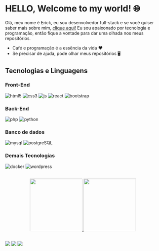 # HELLO, Welcome to my world! 🌐
Olá, meu nome é Erick, eu sou desenvolvedor full-stack e se vocẽ quiser saber mais sobre mim, <a href="https://erickbalbino.github.io/portfolio" target="_blank">clique aqui!</a> Eu sou apaixonado por tecnologia e programação, então fique a vontade para dar uma olhada nos meus repositórios.

* Café e programação é a essência da vida ❤️
* Se precisar de ajuda, pode olhar meus repositórios 🖥️

## Tecnologias e Linguagens
### Front-End
![html5](https://user-images.githubusercontent.com/78397162/155825880-32f15bdb-e223-40b4-8088-d51f7b4e15cc.png) 
![css3](https://user-images.githubusercontent.com/78397162/155825874-3ca8c832-e628-4e57-9250-48705fae1b68.png) 
![js](https://user-images.githubusercontent.com/78397162/155826429-78a9aeb8-7f02-438b-9a2d-fab79870426b.png) 
![react](https://user-images.githubusercontent.com/78397162/155825909-aeb2e062-0b68-4d39-ba7b-c28250bcd192.png) 
![bootstrap](https://user-images.githubusercontent.com/78397162/155825863-58251b0f-d79c-4aa4-bfd4-d0ade489ecb4.png) 

### Back-End
![php](https://user-images.githubusercontent.com/78397162/155825931-5f76697a-58fd-494b-a148-3c5f9bc460b6.png) 
![python](https://user-images.githubusercontent.com/78397162/155826010-296b3548-0899-4cb1-a396-6cc4af0791f6.png)

### Banco de dados
![mysql](https://user-images.githubusercontent.com/78397162/155826202-71e27deb-1ad9-4811-a3fc-1c42e38990fa.png) 
![postgreSQL](https://user-images.githubusercontent.com/78397162/155826205-3533b5ec-b4ca-4285-887f-10e50be40e01.png) 

### Demais Tecnologias
![docker](https://user-images.githubusercontent.com/78397162/155826215-db666558-86af-49ea-8f13-5ac880ca5bbe.png) 
![wordpress](https://user-images.githubusercontent.com/78397162/155826222-a76e50d5-094f-4d32-8838-e89c004f0655.png) 


<br>
<div align="center">
  <a href="https://github.com/ErickBalbino">
  <img height="170em" src="https://github-readme-stats.vercel.app/api?username=ErickBalbino&show_icons=true&theme=dracula&include_all_commits=true&count_private=true"/>
  <img height="170em" src="https://github-readme-stats.vercel.app/api/top-langs/?username=ErickBalbino&layout=compact&langs_count=7&theme=dracula"/>
</div>
  
##
  
<div> 
  <a href="https://www.instagram.com/dev.eriick/" target="_blank"><img src="https://img.shields.io/badge/-Instagram-%23E4405F?style=for-the-badge&logo=instagram&logoColor=white" target="_blank"></a>
  <a href = "mailto:eriickdeveloper@gmail.com"><img src="https://img.shields.io/badge/-Gmail-%23333?style=for-the-badge&logo=gmail&logoColor=white" target="_blank"></a>
  <a href="https://www.linkedin.com/in/developer-erick-balbino" target="_blank"><img src="https://img.shields.io/badge/-LinkedIn-%230077B5?style=for-the-badge&logo=linkedin&logoColor=white" target="_blank"></a> 

</div>

